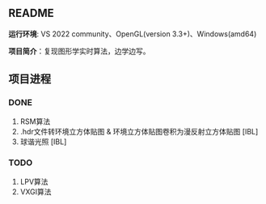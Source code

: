 ## README

**运行环境**: VS 2022 community、OpenGL(version 3.3+)、Windows(amd64)

**项目简介**：复现图形学实时算法，边学边写。

## 项目进程

### DONE

1. RSM算法
2. .hdr文件转环境立方体贴图 & 环境立方体贴图卷积为漫反射立方体贴图 [IBL]
2. 球谐光照 [IBL]

### TODO

1. LPV算法
2. VXGI算法